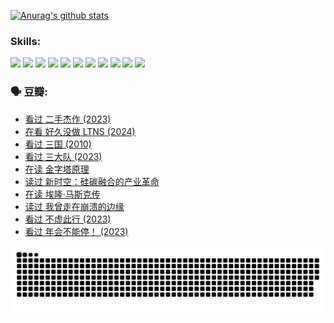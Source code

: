 
[![Anurag's github stats](https://github-readme-stats.vercel.app/api?username=w940853815)](https://github.com/anuraghazra/github-readme-stats)

### Skills:

<code><img height="32" src="https://cdn.jsdelivr.net/npm/simple-icons@v5/icons/python.svg"></code>
<code><img height="32" src="https://cdn.jsdelivr.net/npm/simple-icons@v5/icons/javascript.svg"></code>
<code><img height="32" src="https://cdn.jsdelivr.net/npm/simple-icons@v5/icons/django.svg"></code>
<code><img height="32" src="https://cdn.jsdelivr.net/npm/simple-icons@v5/icons/flask.svg"></code>
<code><img height="32" src="https://cdn.jsdelivr.net/npm/simple-icons@v5/icons/vuetify.svg"></code>
<code><img height="32" src="https://cdn.jsdelivr.net/npm/simple-icons@v5/icons/git.svg"></code>
<code><img height="32" src="https://cdn.jsdelivr.net/npm/simple-icons@v5/icons/docker.svg"></code>
<code><img height="32" src="https://cdn.jsdelivr.net/npm/simple-icons@v5/icons/postgresql.svg"></code>
<code><img height="32" src="https://cdn.jsdelivr.net/npm/simple-icons@v5/icons/elasticsearch.svg"></code>
<code><img height="32" src="https://cdn.jsdelivr.net/npm/simple-icons@v5/icons/macos.svg"></code>
<code><img height="32" src="https://cdn.jsdelivr.net/npm/simple-icons@v5/icons/linux.svg"></code>

### 🗣 豆瓣:

<!-- DOUBAN-ACTIVITIES:START -->
- [看过 二手杰作‎ (2023)](https://www.douban.com/people/136069238/status/4522502716/?_i=08172441)
- [在看 好久没做 LTNS‎ (2024)](https://www.douban.com/people/136069238/status/4521969883/?_i=08172441)
- [看过 三国‎ (2010)](https://www.douban.com/people/136069238/status/4521634661/?_i=08172441)
- [看过 三大队‎ (2023)](https://www.douban.com/people/136069238/status/4510323325/?_i=08172441)
- [在读 金字塔原理](https://www.douban.com/people/136069238/status/4507497587/?_i=08172441)
- [读过 新时空：硅碳融合的产业革命](https://www.douban.com/people/136069238/status/4506659177/?_i=08172441)
- [在读 埃隆·马斯克传](https://www.douban.com/people/136069238/status/4500417190/?_i=08172441)
- [读过 我曾走在崩溃的边缘](https://www.douban.com/people/136069238/status/4500416754/?_i=08172441)
- [看过 不虚此行‎ (2023)](https://www.douban.com/people/136069238/status/4499973052/?_i=08172441)
- [看过 年会不能停！‎ (2023)](https://www.douban.com/people/136069238/status/4498582002/?_i=08172441)
<!-- DOUBAN-ACTIVITIES:END -->


![Snake animation](https://raw.githubusercontent.com/w940853815/w940853815/output/github-contribution-grid-snake.svg)

<!--
**w940853815/w940853815** is a ✨ _special_ ✨ repository because its `README.md` (this file) appears on your GitHub profile.

Here are some ideas to get you started:

- 🔭 I’m currently working on ...
- 🌱 I’m currently learning ...
- 👯 I’m looking to collaborate on ...
- 🤔 I’m looking for help with ...
- 💬 Ask me about ...
- 📫 How to reach me: ...
- 😄 Pronouns: ...
- ⚡ Fun fact: ...
-->
